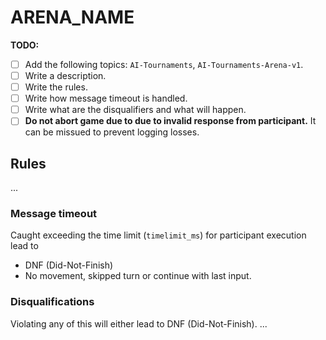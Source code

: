 # ARENA_NAME
**TODO:**
- [ ] Add the following topics: `AI-Tournaments`, `AI-Tournaments-Arena-v1`.
- [ ] Write a description.
- [ ] Write the rules.
- [ ] Write how message timeout is handled.
- [ ] Write what are the disqualifiers and what will happen.
- [ ] **Do not abort game due to due to invalid response from participant.** It can be missued to prevent logging losses.

## Rules
...
### Message timeout
Caught exceeding the time limit (`timelimit_ms`) for participant execution lead to
- DNF (Did-Not-Finish)
- No movement, skipped turn or continue with last input.

### Disqualifications
Violating any of this will either lead to DNF (Did-Not-Finish).
...
